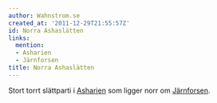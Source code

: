 ```yaml
---
author: Wahnstrom.se
created_at: '2011-12-29T21:55:57Z'
id: Norra Ashaslätten
links:
  mention:
  - Asharien
  - Järnforsen
title: Norra Ashaslätten
---
```


Stort torrt slättparti i [Asharien] som ligger norr om [Järnforsen].

  [Asharien]: Asharien
  [Järnforsen]: Järnforsen